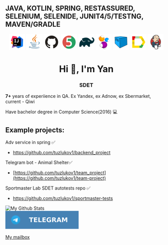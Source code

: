 ## JAVA, KOTLIN, SPRING, RESTASSURED, SELENIUM, SELENIDE, JUNIT4/5/TESTNG, MAVEN/GRADLE
<p align="center">
<a href="https://www.jetbrains.com/idea/"><img src="https://github.com/tuzlukov1/sportmaster-tests/blob/master/images/logo/Idea.svg" width="50" height="50"  alt="IDEA" title="IntelliJ IDEA"/></a>
<a href="https://www.java.com/"><img src="https://github.com/tuzlukov1/sportmaster-tests/blob/master/images/logo/Java.svg" width="50" height="50"  alt="Java" title="Java"/></a>
<a href="https://github.com/"><img src="https://github.com/tuzlukov1/sportmaster-tests/blob/master/images/logo/GitHub.svg" width="50" height="50"  alt="Github" title="GitHub"/></a>
<a href="https://junit.org/junit5/"><img src="https://github.com/tuzlukov1/sportmaster-tests/blob/master/images/logo/Junit5.svg" width="50" height="50"  alt="JUnit 5" title="JUnit 5"/></a>
<a href="https://gradle.org/"><img src="https://github.com/tuzlukov1/sportmaster-tests/blob/master/images/logo/Gradle.svg" width="50" height="50"  alt="Gradle" title="Gradle"/></a>
<a href="https://selenide.org/"><img src="https://github.com/tuzlukov1/sportmaster-tests/blob/master/images/logo/Selenide.svg" width="50" height="50"  alt="Selenide" title="Selenide"/></a>
<a href="https://aerokube.com/selenoid/"><img src="https://github.com/tuzlukov1/sportmaster-tests/blob/master/images/logo/Selenoid.svg" width="50" height="50"  alt="Selenoid" title="Selenoid"/></a>
<a href="https://github.com/allure-framework/allure2"><img src="https://github.com/tuzlukov1/sportmaster-tests/blob/master/images/logo/Allure.svg" width="50" height="50"  alt="Allure" title="Allure"/></a>
<a href="https://www.jenkins.io/"><img src="https://github.com/tuzlukov1/sportmaster-tests/blob/master/images/logo/Jenkins.svg" width="50" height="50"  alt="Jenkins" title="Jenkins"/></a>
</p>
  
<h1 align="center">Hi 👋, I'm Yan</h1>
<h3 align="center">SDET</h3>

**7+** years of experiience in QA.
Ex Yandex, ex Adnow, ex Sbermarket, current - Qiwi

Have bachelor degree in Computer Science(2016) 💻

## Example projects: 
Adv service in spring ✅
- https://github.com/tuzlukov1/backend_project

Telegram bot - Animal Shelter✅
- [https://github.com/tuzlukov1/team_project](https://github.com/tuzlukov1/team-project)

Sportmaster Lab SDET autotests repo ✅
- https://github.com/tuzlukov1/sportmaster-tests

<div align="left">
<a><img width="60%"   alt="My Github Stats" src="https://github-readme-stats.vercel.app/api?username=ytuzlukov&theme=onedark"/></a>
</div>

<a href="https://t.me/yan_tuzlukov">
    <img src="images/Telegram.svg" alt="Telegram Badge"/>
</a>

<a href="mailto:tyzluckoff@yandex.ru">My mailbox</a>

<div id="header" align="right">
<img src="https://komarev.com/ghpvc/?username=tuzlukov1&style=for-the-badge&color=lightgrey" alt=""/>
</div>

